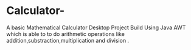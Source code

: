 # Calculator-
A basic Mathematical Calculator Desktop Project Build Using Java AWT which is able to to do arithmetic operations like addition,substraction,multiplication and division .
